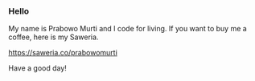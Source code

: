 ### Hello

My name is Prabowo Murti and I code for living. If you want to buy me a coffee, here is my Saweria.

https://saweria.co/prabowomurti

Have a good day!
